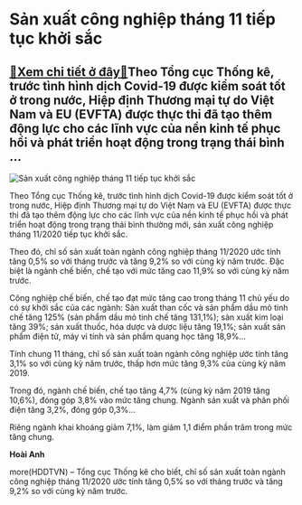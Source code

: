 Sản xuất công nghiệp tháng 11 tiếp tục khởi sắc
===============================================

[:gift:Xem chi tiết ở đây:gift:](https://hddtvn.com/san-xuat-cong-nghiep-thang-11-tiep-tuc-khoi-sac/)Theo Tổng cục Thống kê, trước tình hình dịch Covid-19 được kiểm soát tốt ở trong nước, Hiệp định Thương mại tự do Việt Nam và EU (EVFTA) được thực thi đã tạo thêm động lực cho các lĩnh vực của nền kinh tế phục hồi và phát triển hoạt động trong trạng thái bình …
---------------------------------------------------------------------------------------------------------------------------------------------------------------------------------------------------------------------------------------------------------------------





![Sản xuất công nghiệp tháng 11 tiếp tục khởi sắc](https://hddtvn.com/wp-content/uploads/2021/01/5030_6a744af964b13dc57c4767d128454e0e.jpg "Sản xuất công nghiệp tháng 11 tiếp tục khởi sắc")



Theo Tổng cục Thống kê, trước tình hình dịch Covid-19 được kiểm soát tốt ở trong nước, Hiệp định Thương mại tự do Việt Nam và EU (EVFTA) được thực thi đã tạo thêm động lực cho các lĩnh vực của nền kinh tế phục hồi và phát triển hoạt động trong trạng thái bình thường mới, sản xuất công nghiệp tháng 11/2020 tiếp tục khởi sắc.


Theo đó, chỉ số sản xuất toàn ngành công nghiệp tháng 11/2020 ước tính tăng 0,5% so với tháng trước và tăng 9,2% so với cùng kỳ năm trước. Đặc biệt là ngành chế biến, chế tạo với mức tăng cao 11,9% so với cùng kỳ năm trước.


Công nghiệp chế biến, chế tạo đạt mức tăng cao trong tháng 11 chủ yếu do có sự khởi sắc của các ngành: Sản xuất than cốc và sản phẩm dầu mỏ tinh chế tăng 125% (sản phẩm dầu mỏ tinh chế tăng 131,1%); sản xuất kim loại tăng 39%; sản xuất thuốc, hóa dược và dược liệu tăng 19,1%; sản xuất sản phẩm điện tử, máy vi tính và sản phẩm quang học tăng 18,9%…


Tính chung 11 tháng, chỉ số sản xuất toàn ngành công nghiệp ước tính tăng 3,1% so với cùng kỳ năm trước, thấp hơn mức tăng 9,3% của cùng kỳ năm 2019.


Trong đó, ngành chế biến, chế tạo tăng 4,7% (cùng kỳ năm 2019 tăng 10,6%), đóng góp 3,8% vào mức tăng chung. Ngành sản xuất và phân phối điện tăng 3,2%, đóng góp 0,3%…


Riêng ngành khai khoáng giảm 7,1%, làm giảm 1,1 điểm phần trăm trong mức tăng chung.




**Hoài Anh**



more(HDDTVN) – Tổng cục Thống kê cho biết, chỉ số sản xuất toàn ngành công nghiệp tháng 11/2020 ước tính tăng 0,5% so với tháng trước và tăng 9,2% so với cùng kỳ năm trước.

